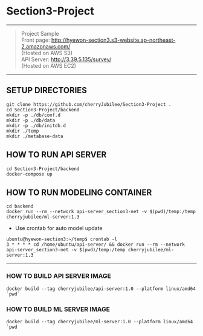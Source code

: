 
# Section3-Project
---
>Project Sample  
>Front page: http://hyewon-section3.s3-website.ap-northeast-2.amazonaws.com/  
>(Hosted on AWS S3)  
>API Server: http://3.39.5.135/survey/<data>  
>(Hosted on AWS EC2)  
---
## SETUP DIRECTORIES
```
git clone https://github.com/cherryJubilee/Section3-Project .
cd Section3-Project/backend
mkdir -p ./db/conf.d
mkdir -p ./db/data
mkdir -p ./db/initdb.d
mkdir ./temp
mkdir ./metabase-data
```

## HOW TO RUN API SERVER
```
cd Section3-Project/backend
docker-compose up 
```

## HOW TO RUN MODELING CONTAINER
```
cd backend
docker run --rm --network api-server_section3-net -v $(pwd)/temp:/temp cherryjubilee/ml-server:1.3
```
- Use crontab for auto model update
```
ubuntu@hyewon-section3:~/temp$ crontab -l
3 * * * * cd /home/ubuntu/api-server/ && docker run --rm --network api-server_section3-net -v $(pwd)/temp:/temp cherryjubilee/ml-server:1.3
```
---

### HOW TO BUILD API SERVER IMAGE
```
docker build --tag cherryjubilee/api-server:1.0 --platform linux/amd64 `pwd`
```

### HOW TO BUILD ML SERVER IMAGE
```
docker build --tag cherryjubilee/ml-server:1.0 --platform linux/amd64 `pwd
```

